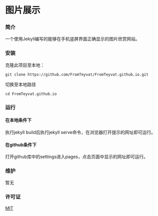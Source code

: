 # 图片展示

### 简介
一个使用Jekyll编写的能够在手机竖屏界面正确显示的图片欣赏网站。

### 安装
克隆此项目至本地：
```
git clone https://github.com/FromTeyvat/FromTeyvat.github.io.git
```
切换至本地路径
```
cd FromTeyvat.github.io
```

### 运行
#### 在本地条件下
执行jekyll build后执行jekyll serve命令，在浏览器打开提示的网址即可运行。

#### 在github条件下
打开github库中的settings进入pages，点击页面中显示的网址即可运行。

### 维护
暂无

### 许可证
[MIT](LICENSE) 
